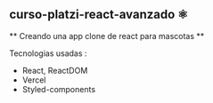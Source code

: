 ## curso-platzi-react-avanzado ⚛️

** Creando una app clone de react para mascotas **

Tecnologias usadas : 
 
 - React, ReactDOM
 - Vercel
 - Styled-components